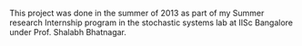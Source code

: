 This project was done in the summer of 2013 as part of my Summer research Internship program in the stochastic systems lab at IISc Bangalore under Prof. Shalabh Bhatnagar.